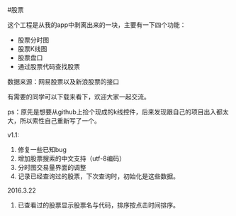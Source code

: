 #股票


这个工程是从我的app中剥离出来的一块，主要有一下四个功能：

* 股票分时图
* 股票K线图
* 股票盘口
* 通过股票代码查找股票

数据来源：网易股票以及新浪股票的接口

有需要的同学可以下载来看下，欢迎大家一起交流。

ps：原先是想要从github上捡个现成的k线控件，后来发现跟自己的项目出入都太大，所以索性自己重新写了一个。

v1.1:

1. 修复一些已知bug
2. 增加股票搜索的中文支持（utf-8编码）
3. 分时图交易量界面的调整
4. 记录已经查询过的股票，下次查询时，初始化是这些数据。

2016.3.22

1. 已查看过的股票显示股票名与代码，排序按点击时间排序。